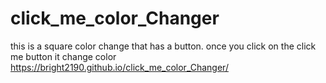 # click_me_color_Changer
this is a square color change that has a button. once you click on the click me button it change color
 https://bright2190.github.io/click_me_color_Changer/
